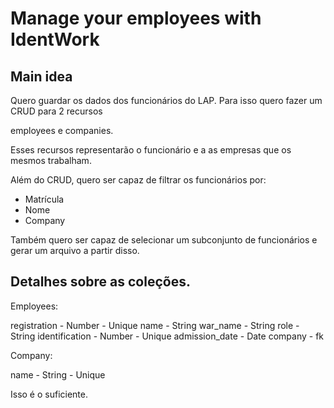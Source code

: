 # Manage your employees with IdentWork

## Main idea
Quero guardar os dados dos funcionários do LAP. 
Para isso quero fazer um CRUD para 2 recursos

employees e companies.

Esses recursos representarão o funcionário e a as empresas que os mesmos trabalham.

Além do CRUD, quero ser capaz de filtrar os funcionários por:
- Matrícula
- Nome
- Company

Também quero ser capaz de selecionar um subconjunto de funcionários e gerar um arquivo a partir disso.

## Detalhes sobre as coleções.

Employees:

registration - Number - Unique
name - String
war_name - String
role - String
identification - Number - Unique
admission_date - Date
company - fk

Company:

name - String - Unique

Isso é o suficiente.